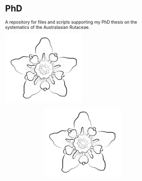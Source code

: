 # PhD
A repository for files and scripts supporting my PhD thesis on the systematics of the Australasian Rutaceae.

<img src="https://github.com/hkore1/PhD/blob/main/_bin/F_australis_flower.png" width=50% height=50%>
<p align="center">
  <img src="https://github.com/hkore1/PhD/blob/main/_bin/F_australis_flower.png" width=50% height=50%>
</p>


